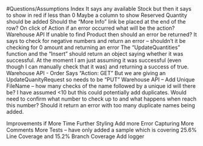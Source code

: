 #Questions/Assumptions
Index
It says any available Stock but then it says to show in red if less than 0
Maybe a column to show Reserved Quantity should be added
Should the “More Info” link be placed at the end of the row?
On click of Action if an error occurred what will be the action?
Warehouse API
If unable to find Product then should an error be returned?
It says to check for negative numbers and return an error – shouldn’t it be checking for 0 amount and returning an error
The “UpdateQuantities” function and the “Insert” should return an object saying whether it was successful. At the moment I am just assuming it was successful (even though I can manually check that it was) and returning a success of true.
Warehouse API - Order
Says “Action: GET”
But we are giving an UpdateQuanityRequest so needs to be “PUT” 
Warehouse API – Add
Unique FileName – how many checks of the name followed by a unique id will there be? I have assumed <10 but this could potentially add duplicates. Would need to confirm what number to check up to and what happens when reach this number? Should it return an error with too many duplicate names being added.

Improvements if More Time
Further Styling
Add more Error Capturing
More Comments
More Tests – have only added a sample which is covering 25.6% Line Coverage and 15.2% Branch Coverage
Add logger

